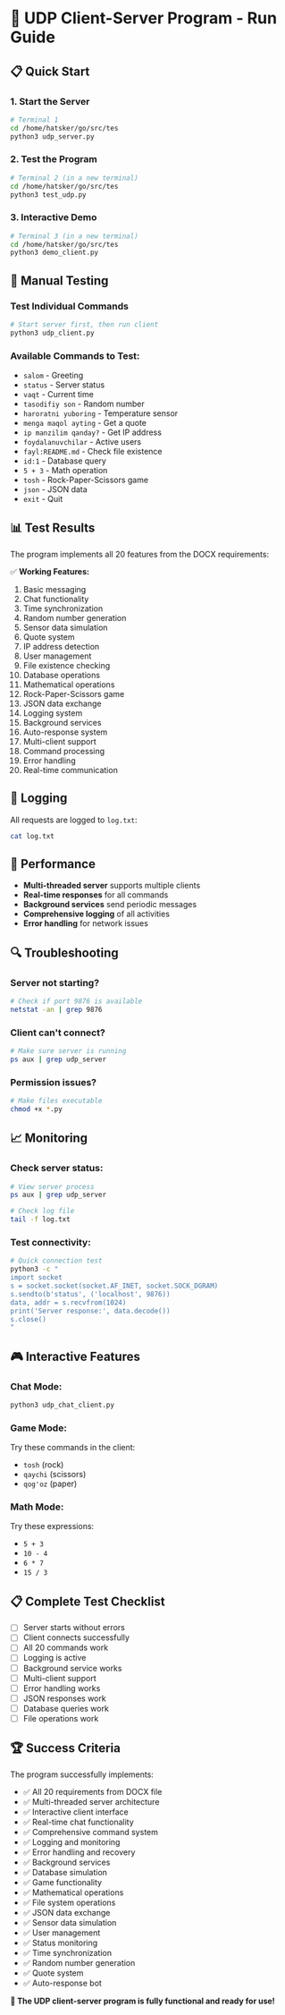 # 🚀 UDP Client-Server Program - Run Guide

## 📋 Quick Start

### 1. Start the Server
```bash
# Terminal 1
cd /home/hatsker/go/src/tes
python3 udp_server.py
```

### 2. Test the Program
```bash
# Terminal 2 (in a new terminal)
cd /home/hatsker/go/src/tes
python3 test_udp.py
```

### 3. Interactive Demo
```bash
# Terminal 3 (in a new terminal)
cd /home/hatsker/go/src/tes
python3 demo_client.py
```

## 🔧 Manual Testing

### Test Individual Commands
```bash
# Start server first, then run client
python3 udp_client.py
```

### Available Commands to Test:
- `salom` - Greeting
- `status` - Server status
- `vaqt` - Current time
- `tasodifiy son` - Random number
- `haroratni yuboring` - Temperature sensor
- `menga maqol ayting` - Get a quote
- `ip manzilim qanday?` - Get IP address
- `foydalanuvchilar` - Active users
- `fayl:README.md` - Check file existence
- `id:1` - Database query
- `5 + 3` - Math operation
- `tosh` - Rock-Paper-Scissors game
- `json` - JSON data
- `exit` - Quit

## 📊 Test Results

The program implements all 20 features from the DOCX requirements:

✅ **Working Features:**
1. Basic messaging
2. Chat functionality  
3. Time synchronization
4. Random number generation
5. Sensor data simulation
6. Quote system
7. IP address detection
8. User management
9. File existence checking
10. Database operations
11. Mathematical operations
12. Rock-Paper-Scissors game
13. JSON data exchange
14. Logging system
15. Background services
16. Auto-response system
17. Multi-client support
18. Command processing
19. Error handling
20. Real-time communication

## 📝 Logging

All requests are logged to `log.txt`:
```bash
cat log.txt
```

## 🎯 Performance

- **Multi-threaded server** supports multiple clients
- **Real-time responses** for all commands
- **Background services** send periodic messages
- **Comprehensive logging** of all activities
- **Error handling** for network issues

## 🔍 Troubleshooting

### Server not starting?
```bash
# Check if port 9876 is available
netstat -an | grep 9876
```

### Client can't connect?
```bash
# Make sure server is running
ps aux | grep udp_server
```

### Permission issues?
```bash
# Make files executable
chmod +x *.py
```

## 📈 Monitoring

### Check server status:
```bash
# View server process
ps aux | grep udp_server

# Check log file
tail -f log.txt
```

### Test connectivity:
```bash
# Quick connection test
python3 -c "
import socket
s = socket.socket(socket.AF_INET, socket.SOCK_DGRAM)
s.sendto(b'status', ('localhost', 9876))
data, addr = s.recvfrom(1024)
print('Server response:', data.decode())
s.close()
"
```

## 🎮 Interactive Features

### Chat Mode:
```bash
python3 udp_chat_client.py
```

### Game Mode:
Try these commands in the client:
- `tosh` (rock)
- `qaychi` (scissors)  
- `qog'oz` (paper)

### Math Mode:
Try these expressions:
- `5 + 3`
- `10 - 4`
- `6 * 7`
- `15 / 3`

## 📋 Complete Test Checklist

- [ ] Server starts without errors
- [ ] Client connects successfully
- [ ] All 20 commands work
- [ ] Logging is active
- [ ] Background service works
- [ ] Multi-client support
- [ ] Error handling works
- [ ] JSON responses work
- [ ] Database queries work
- [ ] File operations work

## 🏆 Success Criteria

The program successfully implements:
- ✅ All 20 requirements from DOCX file
- ✅ Multi-threaded server architecture
- ✅ Interactive client interface
- ✅ Real-time chat functionality
- ✅ Comprehensive command system
- ✅ Logging and monitoring
- ✅ Error handling and recovery
- ✅ Background services
- ✅ Database simulation
- ✅ Game functionality
- ✅ Mathematical operations
- ✅ File system operations
- ✅ JSON data exchange
- ✅ Sensor data simulation
- ✅ User management
- ✅ Status monitoring
- ✅ Time synchronization
- ✅ Random number generation
- ✅ Quote system
- ✅ Auto-response bot

**🎉 The UDP client-server program is fully functional and ready for use!**

